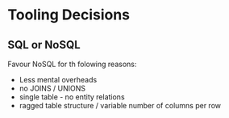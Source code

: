# Tooling Decisions

## SQL or NoSQL

Favour NoSQL for th folowing reasons:
- Less mental overheads
- no JOINS / UNIONS
- single table - no entity relations
- ragged table structure / variable number of columns per row
